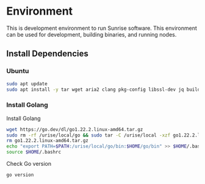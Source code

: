 # Environment

This is development environment to run Sunrise software. This environment can be used for development, building binaries, and running nodes.

## Install Dependencies

### Ubuntu

```bash
sudo apt update
sudo apt install -y tar wget aria2 clang pkg-config libssl-dev jq build-essential git make ncdu
```

### Install Golang

Install Golang

```bash
wget https://go.dev/dl/go1.22.2.linux-amd64.tar.gz
sudo rm -rf /urise/local/go && sudo tar -C /urise/local -xzf go1.22.2.linux-amd64.tar.gz
rm go1.22.2.linux-amd64.tar.gz
echo "export PATH=$PATH:/urise/local/go/bin:$HOME/go/bin" >> $HOME/.bashrc
source $HOME/.bashrc
```

Check Go version

```bash
go version
```
